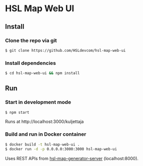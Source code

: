 HSL Map Web UI
====================

## Install

### Clone the repo via git

```bash
$ git clone https://github.com/HSLdevcom/hsl-map-web-ui
```

### Install dependencies

```bash
$ cd hsl-map-web-ui && npm install
```


## Run

### Start in development mode

```bash
$ npm start
```
Runs at http://localhost:3000/kuljettaja


### Build and run in Docker container

```bash
$ docker build -t hsl-map-web-ui .
$ docker run -d -p 0.0.0.0:3000:3000 hsl-map-web-ui
```

Uses REST APIs from [hsl-map-generator-server](https://github.com/HSLdevcom/hsl-map-generator-server) (localhost:8000).
